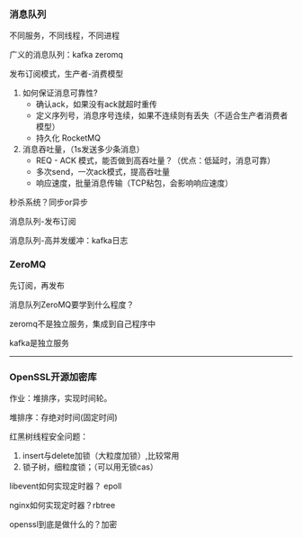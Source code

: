 ### 消息队列

不同服务，不同线程，不同进程

广义的消息队列：kafka zeromq

发布订阅模式，生产者-消费模型

1. 如何保证消息可靠性?
   - 确认ack，如果没有ack就超时重传
   - 定义序列号，消息序号连续，如果不连续则有丢失（不适合生产者消费者模型）
   - 持久化 RocketMQ
2. 消息吞吐量，（1s发送多少条消息）
   - REQ - ACK 模式，能否做到高吞吐量？（优点：低延时，消息可靠）
   - 多次send，一次ack模式，提高吞吐量
   - 响应速度，批量消息传输（TCP粘包，会影响响应速度）

秒杀系统？同步or异步

消息队列-发布订阅

消息队列-高并发缓冲：kafka日志



### ZeroMQ

先订阅，再发布

消息队列ZeroMQ要学到什么程度？

zeromq不是独立服务，集成到自己程序中

kafka是独立服务

---

### OpenSSL开源加密库

作业：堆排序，实现时间轮。

堆排序：存绝对时间(固定时间)

红黑树线程安全问题：

1. insert与delete加锁（大粒度加锁）,比较常用
2. 锁子树，细粒度锁；（可以用无锁cas）

libevent如何实现定时器？ epoll

nginx如何实现定时器？rbtree



openssl到底是做什么的？加密

